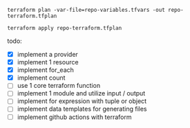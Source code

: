 ```
terraform plan -var-file=repo-variables.tfvars -out repo-terraform.tfplan
```

```
terraform apply repo-terraform.tfplan
```

todo:

- [x]   implement a provider
- [x]  implement 1 resource
- [x]  implement for_each
- [x]  implement count
- [ ]  use 1 core terraform function
- [ ]  implement 1 module and utilize input / output
- [ ]  implement for expression with tuple or object
- [ ]  implement data templates for generating files
- [ ]  implement github actions with terraform